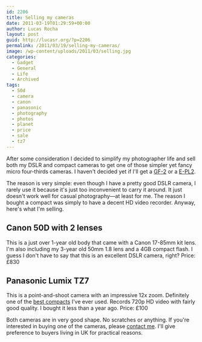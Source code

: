 ```yaml
---
id: 2206
title: Selling my cameras
date: 2011-03-19T01:29:59+00:00
author: Lucas Rocha
layout: post
guid: http://lucasr.org/?p=2206
permalink: /2011/03/19/selling-my-cameras/
image: /wp-content/uploads/2011/03/selling.jpg
categories:
  - Gadget
  - General
  - Life
  - Archived
tags:
  - 50d
  - camera
  - canon
  - panasonic
  - photography
  - photos
  - planet
  - price
  - sale
  - tz7
---
```

After some consideration I decided to simplify my photographer life and sell
both my DSLR and compact cameras to get one of those simpler yet fancy micro
four-thirds cameras. I haven't decided yet if I'll get a
[GF-2](http://www.dpreview.com/previews/panasonicdmcgf2/) or a
[E-PL2](http://www.dpreview.com/previews/olympusepl2/).

The reason is very simple: even though I have a pretty good DSLR camera, I
rarely use it because it's just too inconvenient to carry it around. It just
doesn't work well for casual photography—at least for me. The reason I bought a
compact was simply to have a decent HD video recorder. Anyway, here's what I'm
selling.

## Canon 50D with 2 lenses

This is a just over 1-year old body that came with a Canon 17-85mm kit lens.
I'm also including my 3-year old 50mm 1.8 lens and a 4GB compact flash. I guess
I don't have to say that this is an excellent DSLR camera, right? Price: £830

## Panasonic Lumix TZ7

This is a point-and-shoot camera with an impressive 12x zoom. Definitely one of
the [best
compacts](http://www.photographyblog.com/reviews/panasonic_lumix_dmc_tz7_review/)
I've ever used. Records 720p HD video with fairly good quality. I bought it
less than a year ago. Price: £100

Both cameras are in very good shape. No scratches or anything. If you're
interested in buying one of the cameras, please [contact
me](http://lucasr.org/about/). I'll give preference to buyers living in UK for
practical reasons.
